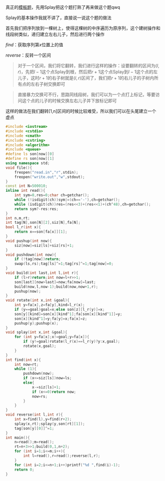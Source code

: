 真正的[模板题](https://www.luogu.com.cn/problem/P3369)，先用Splay把这个题打熟了再来做这个题qwq

Splay的基本操作我就不讲了，直接说一说这个题的做法

首先我们把序列放到一棵树上，使得这棵树的中序遍历为原序列，这个建树操作和线段树类似，递归建立左右儿子，然后进行两个操作

$find$：获取序列第$x$位置上的值

$reverse$：反转一个区间

> 对于一个区间，我们将它翻转，我们进行这样的操作：设要翻转的区间为$(l,r)$，先把$l-1$这个点Splay到根，然后把$r+1$这个点Splay到$l-1$这个点的左儿子，这时$r+1$的右子树就是$(l,r)$区间了，我们把$r+1$的右儿子的子树内所有点的左右子树交换即可

> 直接暴力交换可不行，思路同线段树，我们可以为一个点打上标记，等要访问这个点的儿子的时候交换左右儿子并下放标记即可

这样的做法在我们翻转[1,n]区间的时候比较难受，所以我们可以在头尾建立一个虚点


```cpp
#include <iostream>
#include <cstdio>
#include <cmath>
#include <cstring>
#include <algorithm>
#include <queue>
#define ls son[now][0]
#define rs son[now][1]
using namespace std;
void file(){
    freopen("read.in","r",stdin);
    freopen("write.out","w",stdout);
}
const int N=500010;
inline int read(){
    int sym=0,res=0;char ch=getchar();
    while (!isdigit(ch))sym|=(ch=='-'),ch=getchar();
    while (isdigit(ch))res=(res<<3)+(res<<1)+(ch^48),ch=getchar();
    return sym?-res:res;
}
int n,m,rt;
int tag[N],son[N][2],siz[N],fa[N];
bool l_r(int x){
    return x==son[fa[x]][1];
}
void pushup(int now){
    siz[now]=siz[ls]+siz[rs]+1;
}
void pushdown(int now){
    if (!tag[now])return;
    swap(ls,rs);tag[ls]^=1;tag[rs]^=1;tag[now]=0;
}
void build(int last,int l,int r){
    if (l>r)return;int now=l+r>>1;
    son[last][now>last]=now;fa[now]=last;
    build(now,l,now-1);build(now,now+1,r);
    pushup(now);
}
void rotate(int x,int &goal){
    int y=fa[x],z=fa[y],kind=l_r(x);
    if (y==goal)goal=x;else son[z][l_r(y)]=x;
    son[y][kind]=son[x][kind^1];fa[son[x][kind^1]]=y;
    son[x][kind^1]=y;fa[y]=x;fa[x]=z;
    pushup(y);pushup(x);
}
void splay(int x,int &goal){
    for (int y=fa[x];x!=goal;y=fa[x]){
        if (y!=goal)rotate(l_r(x)==l_r(y)?y:x,goal);
        rotate(x,goal);
    }
}
int find(int x){
    int now=rt;
    while (1){
        pushdown(now);
        if (x<=siz[ls])now=ls;
        else{
            x-=siz[ls]+1;
            if (x<=0)return now;
            now=rs;
        }
    }
}
void reverse(int l,int r){
    int x=find(l),y=find(r+2);
    splay(x,rt);splay(y,son[rt][1]);
    tag[son[y][0]]^=1;
}
int main(){
    n=read();m=read();
    rt=n+3>>1;build(0,1,n+2);
    for (int i=1;i<=m;i++){
        int l=read(),r=read();reverse(l,r);
    }
    for (int i=2;i<=n+1;i++)printf("%d ",find(i)-1);
    return 0;
}
```

